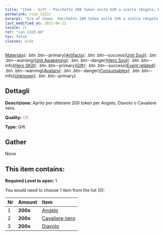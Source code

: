 ```yaml
---
title: "Item - Gift - Pacchetto 200 token unità SSR a scelta (Angelo, Diavolo, Cavaliere nero)"
permalink: /con_1323/
excerpt: "Era of Chaos  Pacchetto 200 token unità SSR a scelta (Angelo, Diavolo, Cavaliere nero)"
last_modified_at: 2021-04-22
locale: it
ref: "con_1323.md"
toc: false
classes: wide
---
```

 [Materials](/ItemsIT/){: .btn .btn--primary}[Artifacts](/ItemsIT/Artifacts/){: .btn .btn--success}[Unit Soul](/ItemsIT/UnitSoul/){: .btn .btn--warning}[Unit Awakening](/ItemsIT/UnitAwakening/){: .btn .btn--danger}[Hero Soul](/ItemsIT/HeroSoul/){: .btn .btn--info}[Hero SKill](/ItemsIT/HeroSkill/){: .btn .btn--primary}[Gift](/ItemsIT/Gift/){: .btn .btn--success}[Event related](/ItemsIT/Events/){: .btn .btn--warning}[Avatars](/ItemsIT/Avatars/){: .btn .btn--danger}[Consumables](/ItemsIT/Consumables/){: .btn .btn--info}[Unknown](/ItemsIT/Unknown/){: .btn .btn--primary}

## Dettagli
 **Descrizione:** Aprilo per ottenere 200 token per Angelo, Diavolo o Cavaliere nero.

 **Quality:** <span style="color: #DA70D6">OK</span>

 **Type:** Gift

## Gather

  None

## This item contains:

 **Required Level to open:** 1

 You would need to choose 1 item from the list (0):

  | Nr | Amount |     Item    |
  |:---|:-------|:------------|
  | 1 |  **200x** | [Angelo](/ItemsIT/unt_196/) |  | 
  | 2 |  **200x** | [Cavaliere nero](/ItemsIT/unt_213/) |  | 
  | 3 |  **200x** | [Diavolo](/ItemsIT/unt_232/) |  | 
